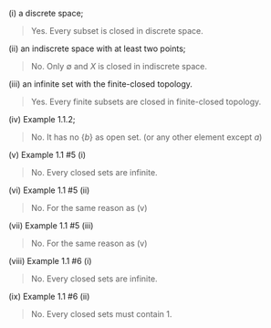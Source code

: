 (i) a discrete space;

> Yes. Every subset is closed in discrete space.

(ii) an indiscrete space with at least two points;

> No. Only $\emptyset$ and $X$ is closed in indiscrete space.

(iii) an infinite set with the finite-closed topology.

> Yes. Every finite subsets are closed in finite-closed topology.

(iv) Example 1.1.2;

> No. It has no $\{b\}$ as open set. (or any other element except $a$)

(v) Example 1.1 #5 (i)

> No. Every closed sets are infinite. 

(vi) Example 1.1 #5 (ii)

> No. For the same reason as (v)

(vii) Example 1.1 #5 (iii)

> No. For the same reason as (v)

(viii) Example 1.1 #6 (i)

> No. Every closed sets are infinite.

(ix) Example 1.1 #6 (ii)

> No. Every closed sets must contain 1.